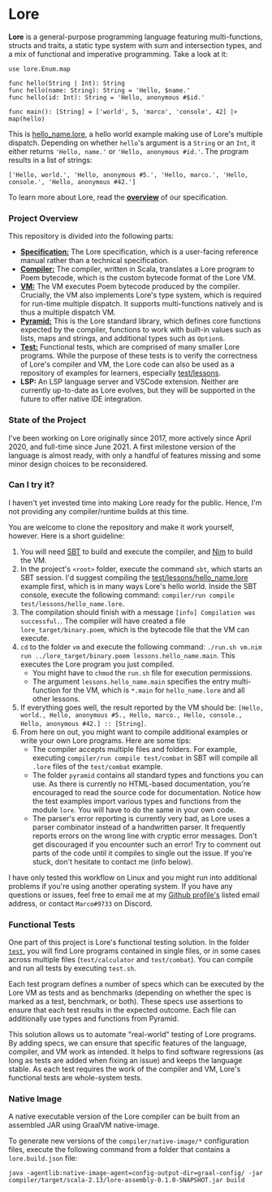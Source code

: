 # Lore

**Lore** is a general-purpose programming language featuring multi-functions, structs and traits, a static type system with sum and intersection types, and a mix of functional and imperative programming. Take a look at it:

```
use lore.Enum.map

func hello(String | Int): String
func hello(name: String): String = 'Hello, $name.'
func hello(id: Int): String = 'Hello, anonymous #$id.'

func main(): [String] = ['world', 5, 'marco', 'console', 42] |> map(hello)
```

This is [hello_name.lore](../test/lessons/hello_name.lore), a hello world example making use of Lore's multiple dispatch. Depending on whether `hello`'s argument is a `String` or an `Int`, it either returns `'Hello, name.'` or `'Hello, anonymous #id.'`. The program results in a list of strings:

```
['Hello, world.', 'Hello, anonymous #5.', 'Hello, marco.', 'Hello, console.', 'Hello, anonymous #42.']
```

To learn more about Lore, read the [**overview**](specification/README.md) of our specification.



### Project Overview

This repository is divided into the following parts:

- [**Specification:**](specification) The Lore specification, which is a user-facing reference manual rather than a technical specification.
- [**Compiler:**](compiler) The compiler, written in Scala, translates a Lore program to Poem bytecode, which is the custom bytecode format of the Lore VM.
- [**VM:**](vm) The VM executes Poem bytecode produced by the compiler. Crucially, the VM also implements Lore's type system, which is required for run-time multiple dispatch. It supports multi-functions natively and is thus a multiple dispatch VM.
- [**Pyramid:**](pyramid) This is the Lore standard library, which defines core functions expected by the compiler, functions to work with built-in values such as lists, maps and strings, and additional types such as `Option`s.
- [**Test:**](test) Functional tests, which are comprised of many smaller Lore programs. While the purpose of these tests is to verify the correctness of Lore's compiler and VM, the Lore code can also be used as a repository of examples for learners, especially [test/lessons](test/lessons).
- **LSP:** An LSP language server and VSCode extension. Neither are currently up-to-date as Lore evolves, but they will be supported in the future to offer native IDE integration.



### State of the Project

I've been working on Lore originally since 2017, more actively since April 2020, and full-time since June 2021. A first milestone version of the language is almost ready, with only a handful of features missing and some minor design choices to be reconsidered.



### Can I try it?

I haven't yet invested time into making Lore ready for the public. Hence, I'm not providing any compiler/runtime builds at this time.

You are welcome to clone the repository and make it work yourself, however. Here is a short guideline:

1. You will need [SBT](https://www.scala-sbt.org) to build and execute the compiler, and [Nim](https://nim-lang.org/install.html) to build the VM.
2. In the project's `<root>` folder, execute the command `sbt`, which starts an SBT session. I'd suggest compiling the [test/lessons/hello_name.lore](test/lessons/hello_name.lore) example first, which is in many ways Lore's hello world. Inside the SBT console, execute the following command: `compiler/run compile test/lessons/hello_name.lore`. 
3. The compilation should finish with a message `[info] Compilation was successful.`. The compiler will have created a file `lore_target/binary.poem`, which is the bytecode file that the VM can execute.
4. `cd` to the folder `vm` and execute the following command: `./run.sh vm.nim run ../lore_target/binary.poem lessons.hello_name.main`. This executes the Lore program you just compiled.
   - You might have to `chmod` the `run.sh` file for execution permissions. 
   - The argument `lessons.hello_name.main` specifies the entry multi-function for the VM, which is `*.main` for `hello_name.lore` and all other lessons.
5. If everything goes well, the result reported by the VM should be: `[Hello, world., Hello, anonymous #5., Hello, marco., Hello, console., Hello, anonymous #42.] :: [String]`.
6. From here on out, you might want to compile additional examples or write your own Lore programs. Here are some tips:
   - The compiler accepts multiple files and folders. For example, executing `compiler/run compile test/combat` in SBT will compile all `.lore` files of the `test/combat` example.
   - The folder `pyramid` contains all standard types and functions you can use. As there is currently no HTML-based documentation, you're encouraged to read the source code for documentation. Notice how the test examples import various types and functions from the module `lore`. You will have to do the same in your own code.
   - The parser's error reporting is currently very bad, as Lore uses a parser combinator instead of a handwritten parser. It frequently reports errors on the wrong line with cryptic error messages. Don't get discouraged if you encounter such an error! Try to comment out parts of the code until it compiles to single out the issue. If you're stuck, don't hesitate to contact me (info below).

I have only tested this workflow on Linux and you might run into additional problems if you're using another operating system. If you have any questions or issues, feel free to email me at my [Github profile's](https://github.com/marcopennekamp) listed email address, or contact `Marco#9733` on Discord.



### Functional Tests

One part of this project is Lore's functional testing solution. In the folder [`test`](test), you will find Lore programs contained in single files, or in some cases across multiple files (`test/calculator` and `test/combat`). You can compile and run all tests by executing `test.sh`.

Each test program defines a number of specs which can be executed by the Lore VM as tests and as benchmarks (depending on whether the spec is marked as a test, benchmark, or both). These specs use assertions to ensure that each test results in the expected outcome. Each file can additionally use types and functions from Pyramid.

This solution allows us to automate "real-world" testing of Lore programs. By adding specs, we can ensure that specific features of the language, compiler, and VM work as intended. It helps to find software regressions (as long as tests are added when fixing an issue) and keeps the language stable. As each test requires the work of the compiler and VM, Lore's functional tests are whole-system tests.



### Native Image

A native executable version of the Lore compiler can be built from an assembled JAR using GraalVM native-image.

To generate new versions of the `compiler/native-image/*` configuration files, execute the following command from a folder that contains a `lore.build.json` file:

```shell
java -agentlib:native-image-agent=config-output-dir=graal-config/ -jar compiler/target/scala-2.13/lore-assembly-0.1.0-SNAPSHOT.jar build
```
